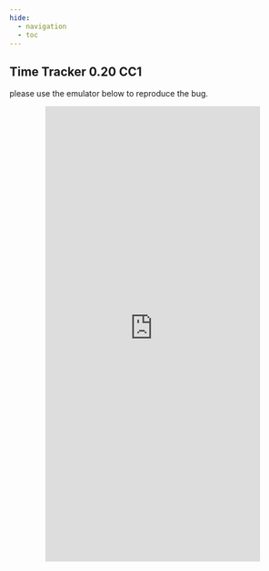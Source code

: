 ```yaml
---
hide:
  - navigation 
  - toc        
---
```


<style>
  .md-tabs {
  display: none;
  visibility: hidden;
  }
</style>

## Time Tracker 0.20 CC1

please use the emulator below to reproduce the bug.

<p align="center">
<iframe
  src="https://appetize.io/embed/kgjwg0c9ug4g2ez1ea6xxfm6j0?device=nexus5&scale=75&orientation=portrait&osVersion=7.1"
  width="378px" height="800px" frameborder="0" scrolling="no"></iframe>
  </p>